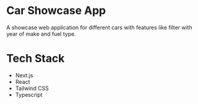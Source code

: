 # Car Showcase App
  A showcase web application for different cars with features like filter with year of make and fuel type.

# Tech Stack
- Next.js
- React
- Tailwind CSS
- Typescript
